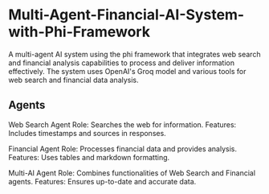 # Multi-Agent-Financial-AI-System-with-Phi-Framework

A multi-agent AI system using the phi framework that integrates web search and financial analysis 
capabilities to process and deliver information effectively. The system uses OpenAI's Groq model 
and various tools for web search and financial data analysis.

## Agents

Web Search Agent
Role: Searches the web for information.
Features: Includes timestamps and sources in responses.


Financial Agent
Role: Processes financial data and provides analysis.
Features: Uses tables and markdown formatting.


Multi-AI Agent
Role: Combines functionalities of Web Search and Financial agents.
Features: Ensures up-to-date and accurate data.
